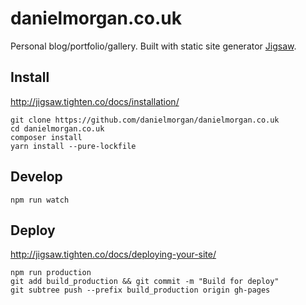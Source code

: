 # danielmorgan.co.uk

Personal blog/portfolio/gallery. Built with static site generator [Jigsaw](https://github.com/tightenco/jigsaw).

## Install

http://jigsaw.tighten.co/docs/installation/

```
git clone https://github.com/danielmorgan/danielmorgan.co.uk
cd danielmorgan.co.uk
composer install
yarn install --pure-lockfile
```

## Develop

```
npm run watch
```

## Deploy

http://jigsaw.tighten.co/docs/deploying-your-site/

```
npm run production
git add build_production && git commit -m "Build for deploy"
git subtree push --prefix build_production origin gh-pages
```
